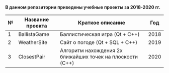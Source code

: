 **В данном репозитории приведены учебные проекты за 2018-2020 гг.**

№ | Название проекта | Краткое описание                                         | Год
--|------------------|----------------------------------------------------------|-----
1 | BallistaGame     | Баллистическая игра (Qt + C++)                           | 2018
2 | WeatherSite      | Сайт о погоде (Qt + SQL + C++)                           | 2019
3 | ClosestPair      | Алгоритм нахождения 2х ближайших точек на плоскости (C++)| 2020
